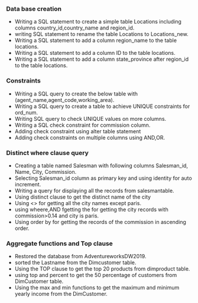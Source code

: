 ### Data base creation ###
- Writing a SQL statement to create a simple table Locations including columns                     country_id,country_name and region_id.        
- writing SQL statement to rename the table Locations to Locations_new. 
- Writing a SQL statement to add a column region_name to the table locations. 
- Writing a SQL statement to add a column ID to the table locations.  
- Writing a SQL statement to add a column state_province after region_id to the table locations. 

### Constraints ###
- Writing a SQL query to create the below table with (agent_name,agent_code,working_area).
- Writing a SQL query to create a table to achieve UNIQUE constraints for ord_num.
- Writing SQL query to check UNIQUE values on more columns.
- Writing a SQL check constraint for commission column.
- Adding check constraint using alter table statement
- Adding check constraints on multiple columns using AND,OR.

### Distinct where clause query ###
- Creating a table named Salesman with following columns Salesman_id, Name, City, Commission.
-  Selecting Salesman_id column as primary key and using identity for auto increment.
-  Writing a query for displaying all the records from salesmantable.
-  Using distinct clause to get the distinct name of the city
-  Using <> for getting all the city names except paris.
-  using wheere,AND fgetting the for getting the city records with commission>0.14 and city is      paris.
-  Using order by for getting the records of the commission in ascending order. 
### Aggregate functions and Top clause ###
- Restored the database from AdventureworksDW2019.
- sorted the Lastname from the Dimcustomer table.
- Using the TOP clause to get the top 20 products from dimproduct table.
- using top and percent to get the 50 percentage of customers from DimCustomer table.
- Using the max and min functions to get the maximum and minimum yearly income from the           DimCustomer.


